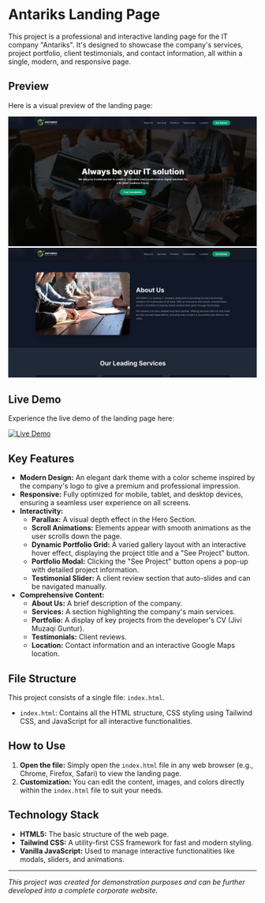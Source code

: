 # Antariks Landing Page

This project is a professional and interactive landing page for the IT company "Antariks". It's designed to showcase the company's services, project portfolio, client testimonials, and contact information, all within a single, modern, and responsive page.

## Preview

Here is a visual preview of the landing page:

![Preview](image/img1.png)
![Preview](image/img2.png)

## Live Demo

Experience the live demo of the landing page here:

[![Live Demo](https://img.shields.io/badge/Live%20Demo-ANTARIKS-2563EB?style=for-the-badge)](https://antariks.vercel.app/)

## Key Features

- **Modern Design:** An elegant dark theme with a color scheme inspired by the company's logo to give a premium and professional impression.
- **Responsive:** Fully optimized for mobile, tablet, and desktop devices, ensuring a seamless user experience on all screens.
- **Interactivity:**
  - **Parallax:** A visual depth effect in the Hero Section.
  - **Scroll Animations:** Elements appear with smooth animations as the user scrolls down the page.
  - **Dynamic Portfolio Grid:** A varied gallery layout with an interactive hover effect, displaying the project title and a "See Project" button.
  - **Portfolio Modal:** Clicking the "See Project" button opens a pop-up with detailed project information.
  - **Testimonial Slider:** A client review section that auto-slides and can be navigated manually.
- **Comprehensive Content:**
  - **About Us:** A brief description of the company.
  - **Services:** A section highlighting the company's main services.
  - **Portfolio:** A display of key projects from the developer's CV (Jivi Muzaqi Guntur).
  - **Testimonials:** Client reviews.
  - **Location:** Contact information and an interactive Google Maps location.

## File Structure

This project consists of a single file: `index.html`.

- `index.html`: Contains all the HTML structure, CSS styling using Tailwind CSS, and JavaScript for all interactive functionalities.

## How to Use

1.  **Open the file:** Simply open the `index.html` file in any web browser (e.g., Chrome, Firefox, Safari) to view the landing page.
2.  **Customization:** You can edit the content, images, and colors directly within the `index.html` file to suit your needs.

## Technology Stack

- **HTML5:** The basic structure of the web page.
- **Tailwind CSS:** A utility-first CSS framework for fast and modern styling.
- **Vanilla JavaScript:** Used to manage interactive functionalities like modals, sliders, and animations.

---

_This project was created for demonstration purposes and can be further developed into a complete corporate website._
